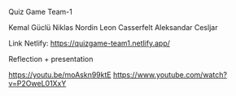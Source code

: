 Quiz Game Team-1

Kemal Güclü
Niklas Nordin
Leon Casserfelt
Aleksandar Cesljar

Link Netlify: https://quizgame-team1.netlify.app/

Reflection + presentation

https://youtu.be/moAskn99ktE
https://www.youtube.com/watch?v=P2OweL01XxY
